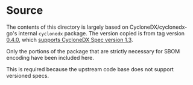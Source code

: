 # Source
The contents of this directory is largely based on CycloneDX/cyclonedx-go's
internal `cyclonedx` package. The version copied is from tag version
[0.4.0](https://github.com/CycloneDX/cyclonedx-go/tree/dc02c3afeacc6975b83f6c579b2adfa19f85873f),
which [supports CycloneDX Spec version
1.3](https://github.com/CycloneDX/cyclonedx-go/blob/404f9a308e0f2cdf22e16fe9fda4d7cb6a5b19a2/README.md#compatibility).

Only the portions of the package that are strictly necessary for SBOM encoding
have been included here.


This is required because the upstream code base does not support versioned specs.

